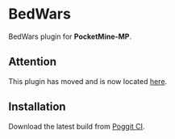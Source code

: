 # BedWars
BedWars plugin for **PocketMine-MP**.

## Attention
This plugin has moved and is now located [here](https://github.com/IceCruelStuff/BedWars-8).

## Installation
Download the latest build from [Poggit CI](https://poggit.pmmp.io/ci/IceCruelStuff/BedWars-5).
